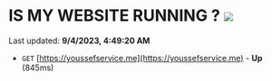 # IS MY WEBSITE RUNNING ? [![](https://img.shields.io/static/v1?label=Sponsor&message=%E2%9D%A4&logo=GitHub&color=%23fe8e86)](https://github.com/sponsors/<username>)

Last updated: **9/4/2023, 4:49:20 AM**

- `GET` [https://youssefservice.me](https://youssefservice.me) - **Up** (845ms)
